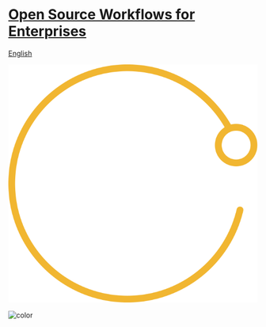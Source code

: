<!-- _coverpage.md -->

# [Open Source Workflows for Enterprises](./README.md)

[English](./EDITME/01_Establishing_OSPO.md)

![](./img/Github-Satellite-Icon.svg ':size=150%')

![color](#f6f8fa)
